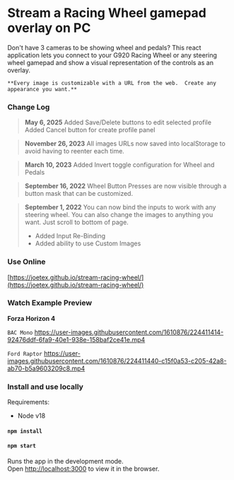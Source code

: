 # Stream a Racing Wheel gamepad overlay on PC

Don't have 3 cameras to be showing wheel and pedals? This react application lets you connect to your G920 Racing Wheel or any steering wheel gamepad and show a visual representation of the controls as an overlay.

`**Every image is customizable with a URL from the web.  Create any appearance you want.**`

### Change Log
>**May 6, 2025**
>Added Save/Delete buttons to edit selected profile 
>Added Cancel button for create profile panel

>**November 26, 2023**
>All images URLs now saved into localStorage to avoid having to reenter each time.

>**March 10, 2023**
>Added Invert toggle configuration for Wheel and Pedals

>**September 16, 2022**
>Wheel Button Presses are now visible through a button mask that can be customized.

>**September 1, 2022**
>You can now bind the inputs to work with any steering wheel.  You can also change the images to anything you want. Just scroll to bottom of page.
>- Added Input Re-Binding
>- Added ability to use Custom Images

### Use Online

[https://joetex.github.io/stream-racing-wheel/](https://joetex.github.io/stream-racing-wheel/)

### Watch Example Preview

**Forza Horizon 4**

`BAC Mono`
https://user-images.githubusercontent.com/1610876/224411414-92476ddf-6fa9-40e1-938e-158baf2ce41e.mp4


`Ford Raptor` 
https://user-images.githubusercontent.com/1610876/224411440-c15f0a53-c205-42a8-ab70-b5a9603209c8.mp4




### Install and use locally

Requirements:
- Node v18

#### `npm install`

#### `npm start`

Runs the app in the development mode.<br />
Open [http://localhost:3000](http://localhost:3000) to view it in the browser.
